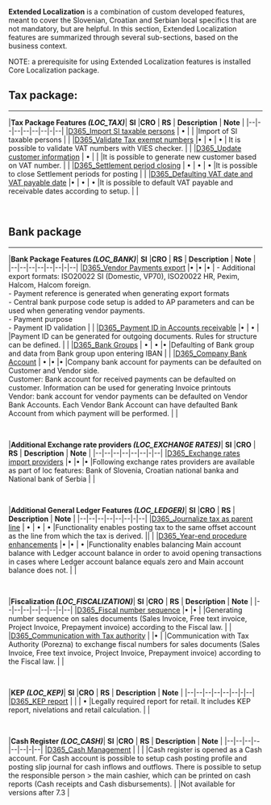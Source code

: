 
**Extended Localization** is a combination of custom developed features, meant to cover the Slovenian, Croatian and Serbian local specifics that are not mandatory, but are helpful. In this section, Extended Localization features are summarized through several sub-sections, based on the business context.

NOTE: a prerequisite for using Extended Localization features is installed Core Localization package.

## Tax package:
---
|**Tax Package Features _(LOC_TAX)_**| **SI** |**CRO**  | **RS** | **Description** | **Note** |
|--|--|--|--|--|--|-|--|
|[D365_Import SI taxable persons](/Help/Extended-Localization/Tax-package-features/Import-of-Slovenian-taxable-persons-SI)  | • |  |  |Import of SI taxable persons  | |
|[D365_Validate Tax exempt numbers](/Help/Extended-Localization/Tax-package-features/Validate-Tax-exempt-numbers-VIES-database)  |•  | • | • | It is possible to validate  VAT numbers with VIES checker. |   |
|[D365_Update customer information](/Help/Extended-Localization/Tax-package-features/Update-customer-information-based-on-Tax-exempt-number-SI) | • |  |  |It is possible to generate new customer based on VAT number.  |   |
|[D365_Settlement period closing](/Help/Extended-Localization/Tax-package-features/Closing-of-Settlement-period) | • | • | • |It is possible to close Settlement periods for posting  |   |
|[D365_Defaulting VAT date and VAT payable date](/Help/Extended-Localization/Tax-package-features/Defaulting-VAT-date-and-VAT-payable-date)  |•  | • | • |It is possible to default VAT payable and receivable dates according to setup.  |   |

<br>

## Bank package
---

|**Bank Package Features _(LOC_BANK)_**| **SI** |**CRO**  | **RS** | **Description** | **Note** |
|--|--|--|--|--|--|-|--|
|[D365_Vendor Payments export](/Help/Extended-Localization/Bank-package-features/Vendor-payments)  |•  |•  |•  | - Additional export formats: ISO20022 SI (Domestic, VP70), ISO20022 HR, Pexim, Halcom, Halcom foreign.<br> - Payment reference is generated when generating export formats<br> -  Central bank purpose code setup is added to AP parameters and can be used when generating vendor payments.<br> - Payment purpose<br> - Payment ID validation  |   |
|[D365_Payment ID in Accounts receivable](/Help/Extended-Localization/Bank-package-features/Payment-ID-generation-\(SI,-HR\))  |•  | • |  |Payment ID can be generated for outgoing documents. Rules for structure can be defined.  |   |
|[D365_Bank Groups](/Help/Extended-Localization/Bank-package-features/IBAN-control-numbers)  | • | • |•  |Defaulting of Bank group and data from Bank group  upon entering IBAN  |  |
|[D365_Company Bank Account](/Help/Extended-Localization/Bank-package-features/Default-bank-account)  | • |•  |•  |Company bank account for payments can be defaulted  on Customer and Vendor side.<br> Customer: Bank account for received payments can be defaulted on customer. Information can be used for generating Invoice printouts<br>Vendor: bank account for vendor payments can be defaulted on Vendor Bank Accounts. Each Vendor Bank Account can have defaulted Bank Account from which payment will be performed.  |  |

<br>

|**Additional Exchange rate providers _(LOC_EXCHANGE RATES)_**| **SI** |**CRO**  | **RS** | **Description** | **Note** |
|--|--|--|--|--|--|-|--|
|[D365_Exchange rates import providers](/Help/Extended-Localization/Additional-exchange-rate-providers)  |•  |•  |•  |Following exchange rates providers are available as part of loc features: Bank of Slovenia,  Croatian national banka and National bank of Serbia  |  |

<br>

|**Additional General Ledger Features _(LOC_LEDGER)_**| **SI** |**CRO**  | **RS** | **Description** | **Note** |
|--|--|--|--|--|--|-|--|
|[D365_Journalize tax as parent line](/Help/Extended-Localization/General-Ledger-features/Journalize-tax-as-parent-line)  | • | • | • |Functionality enables posting tax to the same offset account as the line from which the tax is derived.  ||  |
|[D365_Year-end procedure enhancements](/Help/Extended-Localization/General-Ledger-features/Year-end-procedure-enhancements)  |•  |•  | • |Functionality enables balancing Main account balance with Ledger account balance in order to avoid opening transactions in cases where Ledger account balance equals zero and Main account balance does not.    | |

<br>

|**Fiscalization _(LOC_FISCALIZATION)_**| **SI** |**CRO**  | **RS** | **Description** | **Note** |
|--|--|--|--|--|--|-|--|
|[D365_Fiscal number sequence](/Help/Extended-Localization/Fiscalization-\(SI,-HR\))  |•  |•  |  |Generating number sequence on sales documents (Sales Invoice, Free text invoice, Project Invoice, Prepayment invoice) according to the Fiscal law.   |  |
|[D365_Communication with Tax authority](/Help/Extended-Localization/Fiscalization-\(SI,-HR\))  |  |•  |  |Communication with Tax Authority (Porezna) to exchange fiscal numbers for sales documents (Sales Invoice, Free text invoice, Project Invoice, Prepayment invoice) according to the Fiscal law.   |  |

<br>

|**KEP _(LOC_KEP)_**| **SI** |**CRO**  | **RS** | **Description** | **Note** |
|--|--|--|--|--|--|-|--|
|[D365_KEP report](/Help/Extended-Localization/KEP-report,-nivelations-and-retail-calculation-\(RS\)) |  |  | • |Legally required report for retail. It includes KEP report, nivelations and retail calculation.   |    |

<br>

|**Cash Register _(LOC_CASH)_**| **SI** |**CRO**  | **RS** | **Description** | **Note** |
|--|--|--|--|--|--|-|--|
|[D365_Cash Management](/Help/Extended-Localization/Cash-Management)  |   | | |Cash register is opened as a Cash account. For Cash account is possible to setup cash posting profile and posting slip journal for cash inflows and outflows. There is possible to setup the responsible person > the main cashier, which can be printed on cash reports (Cash receipts and Cash disbursements).  |  |Not available for versions after 7.3  |